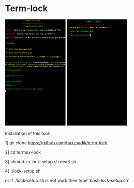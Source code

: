 # Term-lock

<img src="20180715_023820.png" width="200" height="350" > <img src="20180715_023935.png" width="200" height="350">

Installation of this tool:

1] git clone https://github.com/haxzsadik/term-lock

2] cd termux-lock

3] chmod +x lock-setup.sh reset.sh

4] ./lock-setup.sh 

or if ./lock-setup.sh is not work then type 'bash lock-setup.sh'
